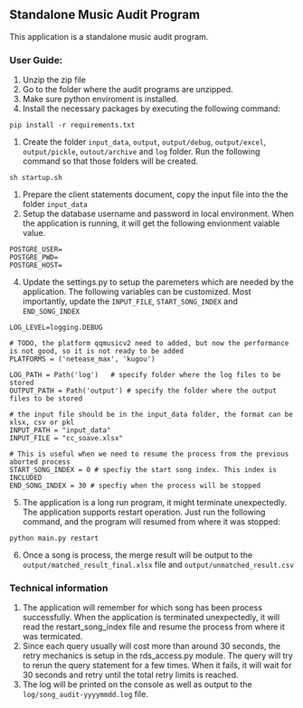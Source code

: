 ##  Standalone Music Audit Program

This application is a standalone music audit program. 



### User Guide: 

1. Unzip the zip file 
1. Go to the folder where the audit programs are unzipped. 
1.  Make sure python enviroment is installed. 
1.  Install the necessary packages by executing the following command: 
```
pip install -r requirements.txt
```
1.  Create the folder `input_data`, `output`, `output/debug`, `output/excel`, `output/pickle`, `outout/archive` and `log` folder. Run the following command so that those folders will be created. 
```
sh startup.sh
```
1.  Prepare the client statements document, copy the input file into the the folder `input_data` 
1.  Setup the database username and password in local environment. When the application is running, it will get the following envionment vaiable value. 
```
POSTGRE_USER=
POSTGRE_PWD=
POSTGRE_HOST=
```
4.  Update the settings.py to setup the paremeters which are needed by the application. The following variables can be customized. Most importantly, update the `INPUT_FILE`, `START_SONG_INDEX` and `END_SONG_INDEX`
```
LOG_LEVEL=logging.DEBUG

# TODO, the platform qqmusicv2 need to added, but now the performance is not good, so it is not ready to be added
PLATFORMS = ('netease_max', 'kugou')

LOG_PATH = Path('log')   # specify folder where the log files to be stored
OUTPUT_PATH = Path('output') # specify the folder where the output files to be stored

# the input file should be in the input_data folder, the format can be xlsx, csv or pkl
INPUT_PATH = "input_data"
INPUT_FILE = "cc_soave.xlsx"  

# This is useful when we need to resume the process from the previous aborted process 
START_SONG_INDEX = 0 # specfiy the start song index. This index is INCLUDED
END_SONG_INDEX = 30 # specfiy when the process will be stopped

```
5.  The application is a long run program, it might terminate unexpectedly. The application supports restart operation. Just run the following command, and the program will resumed from where it was stopped: 
```
python main.py restart
```
6. Once a song is process, the merge result will be output to the `output/matched_result_final.xlsx` file and `output/unmatched_result.csv`

### Technical information

1. The application will remember for  which song has been process successfully. When the application is terminated unexpectedly, it will read the restart_song_index file and resume the process from where it was termicated.  
1. Since each query usually will cost more than around 30 seconds, the retry mechanics is setup in the rds_access.py module. The query will try to rerun the query statement for a few times. When it fails, it will wait for 30 seconds and retry until the total retry limits is reached.
1. The log will be printed on the console as well as output to the `log/song_audit-yyyymmdd.log` file.